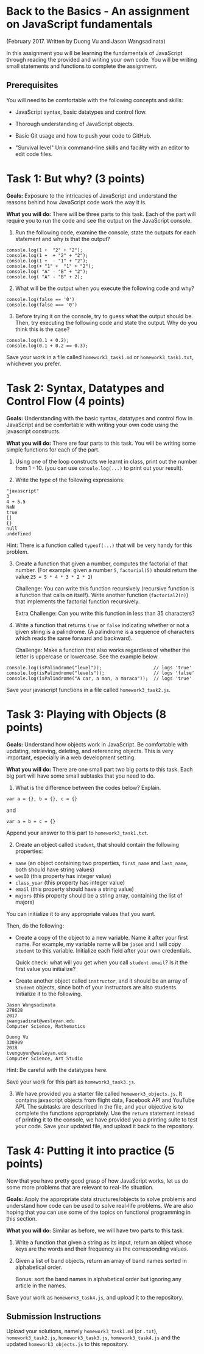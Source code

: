 Back to the Basics - An assignment on JavaScript fundamentals
=============================================================

(February 2017.  Written by Duong Vu and Jason Wangsadinata)

In this assignment you will be learning the fundamentals of JavaScript through reading the provided and writing your own code. You will be writing small statements and functions to complete the assignment.

Prerequisites
-------------

You will need to be comfortable with the following concepts and skills:

* JavaScript syntax, basic datatypes and control flow.

* Thorough understanding of JavaScript objects.

* Basic Git usage and how to push your code to GitHub.

* "Survival level" Unix command-line skills and facility with an editor
to edit code files.

Task 1: But why? (3 points)
==========================

**Goals:** Exposure to the intricacies of JavaScript and understand the reasons behind how JavaScript code work the way it is.

**What you will do:** There will be three parts to this task. Each of the part will require you to run the code and see the output on the JavaScript console.

1. Run the following code, examine the console, state the outputs for each statement and why is that the output?
  ```
  console.log(1 +  "2" + "2");
  console.log(1 +  + "2" + "2");
  console.log(1 +  - "1" + "2");
  console.log(+ "1" +  "1" + "2");
  console.log( "A" - "B" + "2");
  console.log( "A" - "B" + 2);
  ```

2. What will be the output when you execute the following code and why?
  ```
  console.log(false == '0')
  console.log(false === '0')
  ```

3. Before trying it on the console, try to guess what the output should be. Then, try executing the following code and state the output. Why do you think this is the case?
  ```
  console.log(0.1 + 0.2);
  console.log(0.1 + 0.2 == 0.3);
  ```

Save your work in a file called `homework3_task1.md` or `homework3_task1.txt`, whichever you prefer.

Task 2: Syntax, Datatypes and Control Flow (4 points)
====================================================
**Goals:** Understanding with the basic syntax, datatypes and control flow in JavaScript and be comfortable with writing your own code using the javascript constructs.

**What you will do:**  There are four parts to this task. You will be writing some simple functions for each of the part.

1. Using one of the loop constructs we learnt in class, print out the number from 1 - 10. (you can use `console.log(...)` to print out your result).

2. Write the type of the following expressions:
  ```
  "javascript"
  3
  4 + 5.5
  NaN
  true
  []
  {}
  null
  undefined
  ```
  Hint: There is a function called `typeof(...)` that will be very handy for this problem.

3. Create a function that given a number, computes the factorial of that number. (For example: given a number `5`, `factorial(5)` should return the value `25 = 5 * 4 * 3 * 2 * 1`)

    Challenge: You can write this function recursively (recursive function is a function that calls on itself). Write another function (`factorial2(n)`) that implements the factorial function recursively.

    Extra Challenge: Can you write this function in less than 35 characters?

4. Write a function that returns `true` or `false` indicating whether or not a given string is a palindrome. (A palindrome is a sequence of characters which reads the same forward and backward).

    Challenge: Make a function that also works regardless of whether the letter is uppercase or lowercase. See the example below.
  ```
  console.log(isPalindrome("level"));                   // logs 'true'
  console.log(isPalindrome("levels"));                  // logs 'false'
  console.log(isPalindrome("A car, a man, a maraca"));  // logs 'true'
  ```

Save your javascript functions in a file called `homework3_task2.js`.

Task 3: Playing with Objects (8 points)
======================================
**Goals:**  Understand how objects work in JavaScript. Be comfortable with updating, retrieving, deleting, and referencing objects. This is very important, especially in a web development setting.

**What you will do:**  There are one small part two big parts to this task. Each big part will have some small subtasks that you need to do.

1. What is the difference between the codes below? Explain.
  ```
  var a = {}, b = {}, c = {}
  ```
  and
  ```
  var a = b = c = {}
  ```

  Append your answer to this part to `homework3_task1.txt`.

2. Create an object called `student`, that should contain the following properties:
  - `name` (an object containing two properties, `first_name` and `last_name`, both should have string values)
  - `wesID` (this property has integer value)
  - `class_year` (this property has integer value)
  - `email` (this property should have a string value)
  - `majors` (this property should be a string array, containing the list of majors)

  You can initialize it to any appropriate values that you want.

  Then, do the following:

  + Create a copy of the object to a new variable. Name it after your first name. For example, my variable name will be `jason` and I will copy `student` to this variable. Initialize each field after your own credentials.

    Quick check: what will you get when you call `student.email`? Is it the first value you initialize?

  + Create another object called `instructor`, and it should be an array of `student` objects, since both of your instructors are also students. Initialize it to the following.
  ```
  Jason Wangsadinata
  278628
  2017
  jwangsadinat@wesleyan.edu
  Computer Science, Mathematics

  Duong Vu
  330909
  2018
  tvunguyen@wesleyan.edu
  Computer Science, Art Studio
  ```

  Hint: Be careful with the datatypes here.

  Save your work for this part as `homework3_task3.js`.

3. We have provided you a starter file called `homework3_objects.js`. It contains javascript objects from flight data, Facebook API and YouTube API. The subtasks are described in the file, and your objective is to complete the functions appropriately. Use the `return` statement instead of printing it to the console, we have provided you a printing suite to test your code. Save your updated file, and upload it back to the repository.

Task 4: Putting it into practice (5 points)
===========================================
Now that you have pretty good grasp of how JavaScript works, let us do some more problems that are relevant to real-life situation.

**Goals:**  Apply the appropriate data structures/objects to solve problems and understand how code can be used to solve real-life problems. We are also hoping that you can use some of the topics on functional programming in this section.

**What you will do:**  Similar as before, we will have two parts to this task.

1. Write a function that given a string as its input, return an object whose keys are the words and their frequency as the corresponding values.

2. Given a list of band objects, return an array of band names sorted in alphabetical order.

    Bonus: sort the band names in alphabetical order but ignoring any article in the names.

Save your work as `homework3_task4.js`, and upload it to the repository.

Submission Instructions
-----------------------
Upload your solutions, namely `homework3_task1.md` (or `.txt`), `homework3_task2.js`, `homework3_task3.js`, `homework3_task4.js` and the updated `homework3_objects.js` to this repository.
